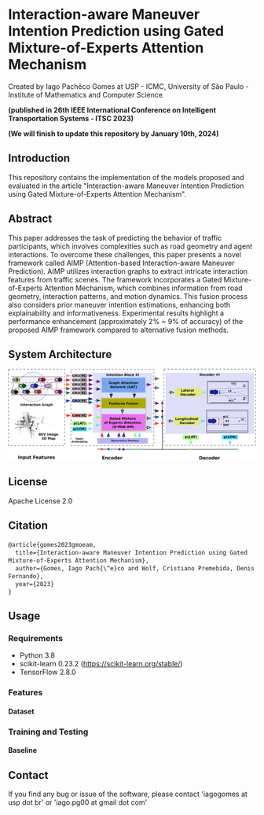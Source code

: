 # Interaction-aware Maneuver Intention Prediction using Gated Mixture-of-Experts Attention Mechanism

Created by Iago Pachêco Gomes at USP - ICMC, University of São Paulo - Institute of Mathematics and Computer Science

**(published in 26th IEEE International Conference on Intelligent Transportation Systems - ITSC 2023)**

**(We will finish to update this repository by January 10th, 2024)**

## Introduction

This repository contains the implementation of the models proposed and evaluated in the article "Interaction-aware Maneuver Intention Prediction using Gated Mixture-of-Experts Attention Mechanism". 


## Abstract

This paper addresses the task of predicting the behavior of traffic participants, which involves complexities such as road geometry and agent interactions. To overcome these challenges, this paper presents a novel framework called AIMP (Attention-based Interaction-aware Maneuver Prediction). AIMP utilizes interaction graphs to extract intricate interaction features from traffic scenes. The framework incorporates a Gated Mixture-of-Experts Attention Mechanism, which combines information from road geometry, interaction patterns, and motion dynamics. This fusion process also considers prior maneuver intention estimations, enhancing both explainability and informativeness. Experimental results highlight a performance enhancement (approximately 2% ~ 9% of accuracy) of the proposed AIMP framework compared to alternative fusion methods.


## System Architecture

![Alt System Architecture](/images/model.png)

## License

Apache License 2.0

## Citation
``` 
@article{gomes2023gmoeam,
  title={Interaction-aware Maneuver Intention Prediction using Gated Mixture-of-Experts Attention Mechanism},
  author={Gomes, Iago Pach{\^e}co and Wolf, Cristiano Premebida, Denis Fernando},
  year={2023}
}
```

## Usage

### Requirements

- Python 3.8
- scikit-learn 0.23.2 (https://scikit-learn.org/stable/)
- TensorFlow 2.8.0

### Features

#### Dataset


### Training and Testing

#### Baseline


## Contact

If you find any bug or issue of the software, please contact 'iagogomes at usp dot br' or 'iago.pg00 at gmail dot com'


